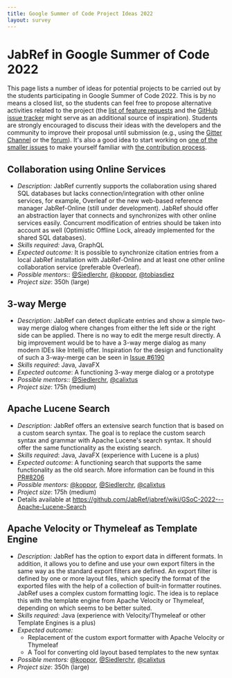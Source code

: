 ```yaml
---
title: Google Summer of Code Project Ideas 2022
layout: survey
---
```


# JabRef in Google Summer of Code 2022

This page lists a number of ideas for potential projects to be carried out by the students participating in Google Summer of Code 2022.
This is by no means a closed list, so the students can feel free to propose alternative activities related to the project (the [list of feature requests](http://discourse.jabref.org/c/features) and the [GitHub issue tracker](https://github.com/JabRef/jabref/issues) might serve as an additional source of inspiration).
Students are strongly encouraged to discuss their ideas with the developers and the community to improve their proposal until submission (e.g., using the [Gitter Channel](https://gitter.im/JabRef/jabref) or the [forum](http://discourse.jabref.org/)).
It's also a good idea to start working on [one of the smaller issues](https://github.com/JabRef/jabref/issues?q=is%3Aissue+is%3Aopen+label%3A%22good+first+issue%22) to make yourself familiar with [the contribution process](https://github.com/JabRef/jabref/blob/master/CONTRIBUTING.md).

## Collaboration using Online Services

- _Description:_ JabRef currently supports the collaboration using shared SQL databases but lacks connection/integration with other online services, for example, Overleaf or the new web-based reference manager JabRef-Online (still under development). JabRef should offer an abstraction layer that connects and synchronizes with other online services easily. Concurrent modification of entries should be taken into account as well (Optimistic Offline Lock, already implemented for the shared SQL databases).
- _Skills required:_ Java, GraphQL
- _Expected outcome:_ It is possible to synchronize citation entries from a local JabRef installation with JabRef-Online and at least one other online collaboration service (preferable Overleaf).
- _Possible mentors:_: [@Siedlerchr](https://github.com/Siedlerchr), [@koppor](https://github.com/koppor), [@tobiasdiez](https://github.com/tobiasdiez)
- _Project size_: 350h (large)

## 3-way Merge

- _Description:_
  JabRef can detect duplicate entries and show a simple two-way merge dialog where changes from either the left side or the right side can be applied. There is no way to edit the merge result directly.
  A big improvement would be to have a 3-way merge dialog as many modern IDEs like Intellij offer. Inspiration for the design and functionality of such a 3-way-merge can be seen in [Issue #6190](https://github.com/JabRef/jabref/issues/6190)
- _Skills required_: Java, JavaFX
- _Expected outcome_: A functioning 3-way merge dialog or a prototype
- _Possible mentors:_: [@Siedlerchr](https://github.com/Siedlerchr), [@calixtus](https://github.com/calixtus)
- _Project size_: 175h (medium)

## Apache Lucene Search

- _Description:_ JabRef offers an extensive search function that is based on a custom search syntax. The goal is to replace the custom search syntax and grammar with Apache Lucene's search syntax. It should offer the same functionality as the existing search.
- _Skills required_: Java, JavaFX (experience with Lucene is a plus)
- _Expected outcome_: A functioning search that supports the same functionality as the old search. More information can be found in this [PR#8206](https://github.com/JabRef/jabref/pull/8206)
- _Possible mentors:_ [@koppor](https://github.com/koppor), [@Siedlerchr](https://github.com/Siedlerchr), [@calixtus](https://github.com/calixtus)
- _Project size_: 175h (medium)
- Details available at <https://github.com/JabRef/jabref/wiki/GSoC-2022---Apache-Lucene-Search>

## Apache Velocity or Thymeleaf as Template Engine

- _Description:_ JabRef has the option to export data in different formats. In addition, it allows you to define and use your own export filters in the same way as the standard export filters are defined. An export filter is defined by one or more layout files, which specify the format of the exported files with the help of a collection of built-in formatter routines.
  JabRef uses a complex custom formatting logic. The idea is to replace this with the template engine from Apache Velocity or Thymeleaf, depending on which seems to be better suited.
- _Skills required:_ Java (experience with Velocity/Thymeleaf or other Template Engines is a plus)
- _Expected outcome:_
  - Replacement of the custom export formatter with Apache Velocity or Thymeleaf
  - A Tool for converting old layout based templates to the new syntax
- _Possible mentors:_ [@koppor](https://github.com/koppor), [@Siedlerchr](https://github.com/Siedlerchr), [@calixtus](https://github.com/calixtus)
- _Project size_: 350h (large)
